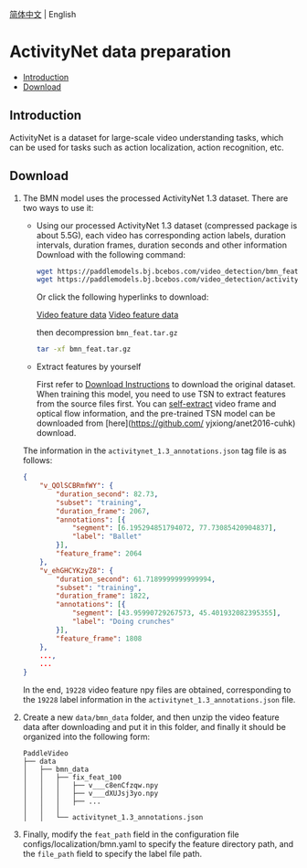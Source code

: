 [简体中文](../../zh-CN/dataset/ActivityNet.md) | English

# ActivityNet data preparation

- [Introduction](#Introduction)
- [Download](#Download)

## Introduction

ActivityNet is a dataset for large-scale video understanding tasks, which can be used for tasks such as action localization, action recognition, etc.


## Download
1. The BMN model uses the processed ActivityNet 1.3 dataset. There are two ways to use it:
    - Using our processed ActivityNet 1.3 dataset (compressed package is about 5.5G), each video has corresponding action labels, duration intervals, duration frames, duration seconds and other information
        Download with the following command:
        ```bash
        wget https://paddlemodels.bj.bcebos.com/video_detection/bmn_feat.tar.gz # Download the processed video feature data
        wget https://paddlemodels.bj.bcebos.com/video_detection/activitynet_1.3_annotations.json # Download the processed label data
        ```

        Or click the following hyperlinks to download:

        [Video feature data](https://paddlemodels.bj.bcebos.com/video_detection/bmn_feat.tar.gz)
        [Video feature data](https://paddlemodels.bj.bcebos.com/video_detection/activitynet_1.3_annotations.json)

        then decompression `bmn_feat.tar.gz`
        ```bash
        tar -xf bmn_feat.tar.gz
        ```

    - Extract features by yourself

        First refer to [Download Instructions](https://github.com/activitynet/ActivityNet/tree/master/Crawler) to download the original dataset. When training this model, you need to use TSN to extract features from the source files first. You can [self-extract](https://github.com/yjxiong/temporal-segment-networks) video frame and optical flow information, and the pre-trained TSN model can be downloaded from [here](https://github.com/ yjxiong/anet2016-cuhk) download.


    The information in the `activitynet_1.3_annotations.json` tag file is as follows:
    ```json
    {
        "v_QOlSCBRmfWY": {
            "duration_second": 82.73,
            "subset": "training",
            "duration_frame": 2067,
            "annotations": [{
                "segment": [6.195294851794072, 77.73085420904837],
                "label": "Ballet"
            }],
            "feature_frame": 2064
        },
        "v_ehGHCYKzyZ8": {
            "duration_second": 61.7189999999999994,
            "subset": "training",
            "duration_frame": 1822,
            "annotations": [{
                "segment": [43.95990729267573, 45.401932082395355],
                "label": "Doing crunches"
            }],
            "feature_frame": 1808
        },
        ...,
        ...
    }
    ```

    In the end, `19228` video feature npy files are obtained, corresponding to the `19228` label information in the `activitynet_1.3_annotations.json` file.

2. Create a new `data/bmn_data` folder, and then unzip the video feature data after downloading and put it in this folder, and finally it should be organized into the following form:
    ```
    PaddleVideo
    ├── data
    │   ├── bmn_data
    │   │   ├── fix_feat_100
    │   │   │   ├── v___c8enCfzqw.npy
    │   │   │   ├── v___dXUJsj3yo.npy
    │   │   │   ├── ...
    │   │   │
    │   │   └── activitynet_1.3_annotations.json
    ```

3. Finally, modify the `feat_path` field in the configuration file configs/localization/bmn.yaml to specify the feature directory path, and the `file_path` field to specify the label file path.
